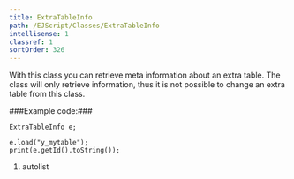```yaml
---
title: ExtraTableInfo
path: /EJScript/Classes/ExtraTableInfo
intellisense: 1
classref: 1
sortOrder: 326
---
```


With this class you can retrieve meta information about an extra table. The class will only retrieve information, thus it is not possible to change an extra table from this class.



###Example code:###


    ExtraTableInfo e;
    
    e.load("y_mytable");
    print(e.getId().toString());




1. autolist

